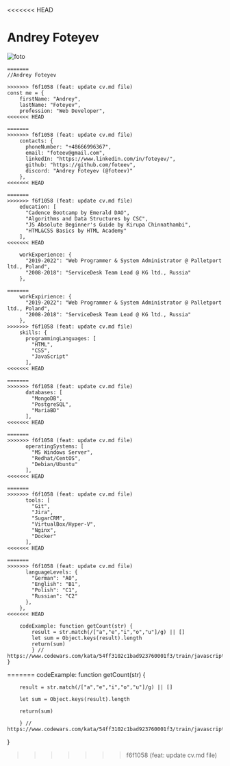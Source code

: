 <<<<<<< HEAD
# Andrey Foteyev

![foto](https://user-images.githubusercontent.com/18679908/188491699-c513156d-243b-4031-8182-f0fc16130f9e.png)

```
=======
//Andrey Foteyev

>>>>>>> f6f1058 (feat: update cv.md file)
const me = {
    firstName: "Andrey",
    lastName: "Foteyev",
    profession: "Web Developer",
<<<<<<< HEAD
    
=======
>>>>>>> f6f1058 (feat: update cv.md file)
    contacts: {
      phoneNumber: "+48666996367", 
      email: "foteev@gmail.com", 
      linkedIn: "https://www.linkedin.com/in/foteyev/",
      github: "https://github.com/foteev",
      discord: "Andrey Foteyev (@foteev)"
    },
<<<<<<< HEAD
    
=======
>>>>>>> f6f1058 (feat: update cv.md file)
    education: [
      "Cadence Bootcamp by Emerald DAO",
      "Algorithms and Data Structures by CSC",
      "JS Absolute Beginner's Guide by Kirupa Chinnathambi",
      "HTML&CSS Basics by HTML Academy"
    ],
<<<<<<< HEAD
    
    workExperience: {
      "2019-2022": "Web Programmer & System Administrator @ Palletport ltd., Poland",
      "2008-2018": "ServiceDesk Team Lead @ KG ltd., Russia"
    },
    
=======
    workExpirience: {
      "2019-2022": "Web Programmer & System Administrator @ Palletport ltd., Poland",
      "2008-2018": "ServiceDesk Team Lead @ KG ltd., Russia"
    },
>>>>>>> f6f1058 (feat: update cv.md file)
    skills: {
      programmingLanguages: [
        "HTML",
        "CSS",
        "JavaScript"
      ],
<<<<<<< HEAD
      
=======
>>>>>>> f6f1058 (feat: update cv.md file)
      databases: [
        "MongoDB",
        "PostgreSQL",
        "MariaBD"
      ],
<<<<<<< HEAD
      
=======
>>>>>>> f6f1058 (feat: update cv.md file)
      operatingSystems: [
        "MS Windows Server",
        "Redhat/CentOS",
        "Debian/Ubuntu"
      ],
<<<<<<< HEAD
      
=======
>>>>>>> f6f1058 (feat: update cv.md file)
      tools: [
        "Git",
        "Jira",
        "SugarCRM",
        "VirtualBox/Hyper-V",
        "Nginx",
        "Docker"
      ],
<<<<<<< HEAD
      
=======
>>>>>>> f6f1058 (feat: update cv.md file)
      languageLevels: {
        "German": "A0",
        "English": "B1",
        "Polish": "C1",
        "Russian": "C2"
      },
    },
<<<<<<< HEAD
    
    codeExample: function getCount(str) {
        result = str.match(/["a","e","i","o","u"]/g) || []
        let sum = Object.keys(result).length
        return(sum)
        } // https://www.codewars.com/kata/54ff3102c1bad923760001f3/train/javascript
}
```
=======
    codeExample: function getCount(str) {
    
        result = str.match(/["a","e","i","o","u"]/g) || []
    
        let sum = Object.keys(result).length
    
        return(sum)
    
        } // https://www.codewars.com/kata/54ff3102c1bad923760001f3/train/javascript
}
>>>>>>> f6f1058 (feat: update cv.md file)
